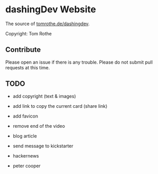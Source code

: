# dashingDev Website

The source of [tomrothe.de/dashingdev](https://tomrothe.de/dashingdev).

Copyright: Tom Rothe

## Contribute

Please open an issue if there is any trouble.
Please do not submit pull requests at this time.

## TODO

- add copyright (text & images)
- add link to copy the current card (share link)
- add favicon
- remove end of the video

- blog article
- send message to kickstarter
- hackernews
- peter cooper
